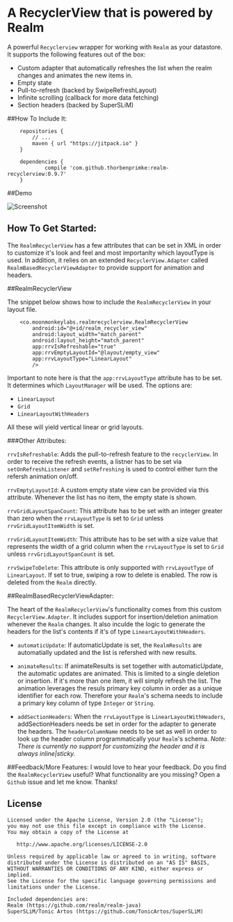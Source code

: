 # A RecyclerView that is powered by Realm

A powerful ```Recyclerview``` wrapper for working with ```Realm``` as your datastore. It supports the following features out of the box:

* Custom adapter that automatically refreshes the list when the realm changes and animates the new items in.
* Empty state
* Pull-to-refresh (backed by SwipeRefreshLayout)
* Infinite scrolling (callback for more data fetching)
* Section headers (backed by SuperSLiM)

##How To Include It:

```
	repositories {
        // ...
        maven { url "https://jitpack.io" }
    }
```

```
	dependencies {
	        compile 'com.github.thorbenprimke:realm-recyclerview:0.9.7'
	}
```

##Demo

![Screenshot](https://raw.githubusercontent.com/thorbenprimke/realm-recyclerview/master/extra/screenshot-demo-app.gif)

## How To Get Started:

The ```RealmRecyclerView``` has a few attributes that can be set in XML in order to customize it's look and feel and most importanlty which layoutType is used. In addition, it relies on an extended ```RecyclerView.Adapter``` called ```RealmBasedRecyclerViewAdapter``` to provide support for animation and headers.

##RealmRecyclerView

The snippet below shows how to include the ```RealmRecyclerView``` in your  layout file.

```
    <co.moonmonkeylabs.realmrecyclerview.RealmRecyclerView
        android:id="@+id/realm_recycler_view"
        android:layout_width="match_parent"
        android:layout_height="match_parent"
        app:rrvIsRefreshable="true"
        app:rrvEmptyLayoutId="@layout/empty_view"
        app:rrvLayoutType="LinearLayout"
        />
```

Important to note here is that the ```app:rrvLayoutType``` attribute has to be set. It determines which ```LayoutManager``` will be used. The options are:

* ```LinearLayout```
* ```Grid```
* ```LinearLayoutWithHeaders```

All these will yield vertical linear or grid layouts.

###Other Attributes:

```rrvIsRefreshable```: Adds the pull-to-refresh feature to the ```recyclerView```. In order to receive the refresh events, a listner has to be set via ```setOnRefreshListener``` and ```setRefreshing``` is used to control either turn the refersh animation on/off.

```rrvEmptyLayoutId```: A custom empty state view can be provided via this attribute. Whenever the list has no item, the empty state is shown. 

```rrvGridLayoutSpanCount```: This attribute has to be set with an integer greater than zero when the ```rrvLayoutType``` is set to ```Grid``` unless ```rrvGridLayoutItemWidth``` is set.

 ```rrvGridLayoutItemWidth```: This attribute has to be set with a size value that represents the width of a grid column when the ```rrvLayoutType``` is set to ```Grid``` unless ```rrvGridLayoutSpanCount``` is set.

```rrvSwipeToDelete```: This attribute is only supported with ```rrvLayoutType``` of ```LinearLayout```. If set to true, swiping a row to delete is enabled. The row is deleted from the ```Realm``` directly.

##RealmBasedRecyclerViewAdapter: 

The heart of the ```RealmRecyclerView```'s functionality comes from this custom ```RecyclerView.Adapter```. It includes support for insertion/deletion animation whenever the ```Realm``` changes. It also inculde the logic to generate the headers for the list's contents if it's of type ```LinearLayoutWithHeaders```. 

* ```automaticUpdate```: If automaticUpdate is set, the ```RealmResults``` are automatially updated and the list is refershed with new results.

* ```animateResults```: If animateResults is set together with automaticUpdate, the automatic updates are animated. This is limited to a single deletion or insertion. If it's more than one item, it will simply refresh the list. The animation leverages the resuls primary key column in order as a unique identifier for each row. Therefore your ```Realm```'s schema needs to include a primary key column of type ```Integer``` or ```String```.

* ```addSectionHeaders```: When the ```rrvLayoutType``` is ```LinearLayoutWithHeaders```, addSectionHeaders needs be set in order for the adapter to generate the headers. The ```headerColumnName``` needs to be set as well in order to look up the header column programmatically your ```Realm```'s schema. *Note: There is currently no support for customizing the header and it is always inline|sticky.*

##Feedback/More Features:
I would love to hear your feedback. Do you find the ```RealmRecyclerView``` useful? What functionality are you missing? Open a ```Github``` issue and let me know. Thanks!


## License
```
Licensed under the Apache License, Version 2.0 (the "License");
you may not use this file except in compliance with the License.
You may obtain a copy of the License at

   http://www.apache.org/licenses/LICENSE-2.0

Unless required by applicable law or agreed to in writing, software
distributed under the License is distributed on an "AS IS" BASIS,
WITHOUT WARRANTIES OR CONDITIONS OF ANY KIND, either express or implied.
See the License for the specific language governing permissions and
limitations under the License.

Included dependencies are:
Realm (https://github.com/realm/realm-java)
SuperSLiM/Tonic Artos (https://github.com/TonicArtos/SuperSLiM)
```
